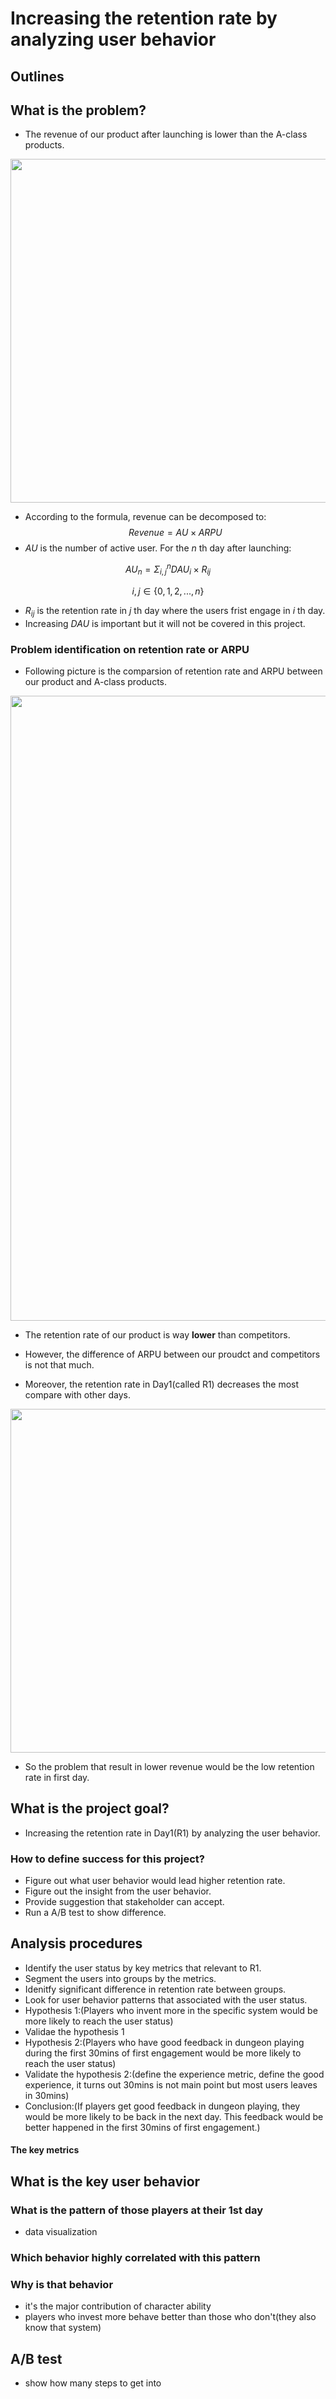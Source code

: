 # Increasing the retention rate by analyzing user behavior

## Outlines

## What is the problem?

- The revenue of our product after launching is lower than the A-class products.

<img src="https://user-images.githubusercontent.com/113814545/224621196-236ca839-4ed1-45d3-acb1-3a2488170f14.png" width="550">

- According to the formula, revenue can be decomposed to: 
$$Revenue = AU \times ARPU$$
- $AU$ is the number of active user. For the $n$ th day after launching: 

$$AU_n = \Sigma_{i,j}^{n}DAU_i\times R_{ij} $$ 

$$ i,j ∈ \lbrace 0, 1, 2, ..., n\rbrace $$ 
- $R_{ij}$ is the retention rate in $j$ th day where the users frist engage in $i$ th day.
- Increasing $DAU$ is important but it will not be covered in this project.

### Problem identification on retention rate or ARPU

- Following picture is the comparsion of retention rate and ARPU between our product and A-class products.

<img src="https://user-images.githubusercontent.com/113814545/224629594-2db7c745-de3d-458c-a9a9-598dffccb1e3.png" width="1000">



- The retention rate of our product is way **lower** than competitors.
- However, the difference of ARPU between our proudct and competitors is not that much.

- Moreover, the retention rate in Day1(called R1) decreases the most compare with other days.


<img src="https://user-images.githubusercontent.com/113814545/223676733-2bd96b3f-7926-4ed2-a07b-d67d7155d194.png" width="550">


- So the problem that result in lower revenue would be the low retention rate in first day.


## What is the project goal?

- Increasing the retention rate in Day1(R1) by analyzing the user behavior.


### How to define success for this project?

- Figure out what user behavior would lead higher retention rate.
- Figure out the insight from the user behavior.
- Provide suggestion that stakeholder can accept.
- Run a A/B test to show difference.

## Analysis procedures

- Identify the user status by key metrics that relevant to R1.
- Segment the users into groups by the metrics.
- Idenitfy significant difference in retention rate between groups.
- Look for user behavior patterns that associated with the user status.
- Hypothesis 1:(Players who invent more in the specific system would be more likely to reach the user status)
- Validae the hypothesis 1
- Hypothesis 2:(Players who have good feedback in dungeon playing during the first 30mins of first engagement would be more likely to reach the user status)
- Validate the hypothesis 2:(define the experience metric, define the good experience, it turns out 30mins is not main point but most users leaves in 30mins)
- Conclusion:(If players get good feedback in dungeon playing, they would be more likely to be back in the next day. This feedback would be better happened in the first 30mins of first engagement.)


#### The key metrics


## What is the key user behavior




### What is the pattern of those players at their 1st day

- data visualization

### Which behavior highly correlated with this pattern


### Why is that behavior
- it's the major contribution of character ability
- players who invest more behave better than those who don't(they also know that system)


## A/B test

- show how many steps to get into 


